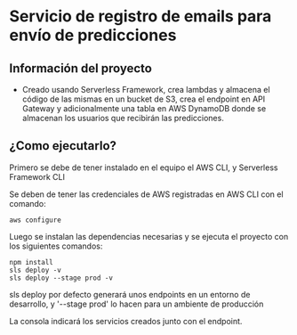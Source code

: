 # Servicio de registro de emails para envío de predicciones

## Información del proyecto
* Creado usando Serverless Framework, crea lambdas y almacena el código de las mismas en un bucket de S3, crea el endpoint en API Gateway y adicionalmente una tabla en AWS DynamoDB donde se almacenan los usuarios que recibirán las predicciones.

## ¿Como ejecutarlo?

Primero se debe de tener instalado en el equipo el AWS CLI, y Serverless Framework CLI

Se deben de tener las credenciales de AWS registradas en AWS CLI con el comando: 
```
aws configure
```

Luego se instalan las dependencias necesarias y se ejecuta el proyecto con los siguientes comandos:
```
npm install
sls deploy -v
sls deploy --stage prod -v
```
sls deploy por defecto generará unos endpoints en un entorno de desarrollo, y '--stage prod' lo hacen para un ambiente de producción

La consola indicará los servicios creados junto con el endpoint.
